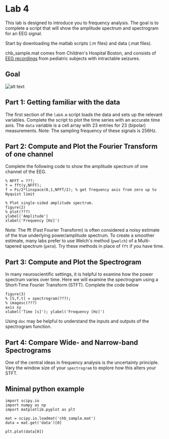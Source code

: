 # Lab 4

This lab is designed to introduce you to frequency analysis. The goal is to complete a script that will show the amplitude spectrum and spectrogram for an EEG signal.

Start by downloading the matlab scripts (.m files) and data (.mat files).

chb_sample.mat comes from Children's Hospital Boston, and consists of [EEG recordings](https://physionet.org/content/chbmit/1.0.0/) from pediatric subjects with intractable seizures.


## Goal

![alt text](https://github.com/stevensonlab/teaching/raw/master/sand/labs/lab4/assets/output.png)

## Part 1: Getting familiar with the data

The first section of the `lab4.m` script loads the data and sets up the relevant variables. Complete the script to plot the time series with an accurate time axis. The `data` variable is a cell array with 23 entries for 23 (bipolar) measurements. Note: The sampling frequency of these signals is 256Hz.

## Part 2: Compute and Plot the Fourier Transform of one channel

Complete the following code to show the amplitude spectrum of one channel of the EEG.

	% NFFT = ???;
	Y = fft(y,NFFT);
	f = Fs/2*linspace(0,1,NFFT/2); % get frequency axis from zero up to Nyquist limit

	% Plot single-sided amplitude spectrum.
	figure(2)
	% plot(???)
	ylabel('Amplitude')
	xlabel('Frequency [Hz]')

Note: The fft (Fast Fourier Transform) is often considered a noisy estimate of the true underlying power/amplitude spectrum. To create a smoother estimate, many labs prefer to use Welch's method (`pwelch`) of a Multi-tapered spectrum (`pmtm`). Try these methods in place of `fft` if you have time.

## Part 3: Compute and Plot the Spectrogram

In many neuroscientific settings, it is helpful to examine how the power spectrum varies over time. Here we will examine the spectrogram using a Short-Time Fourier Transform (STFT). Complete the code below 

	figure(3)
	% [S,f,t] = spectrogram(???);
	% imagesc(???)
	axis xy
	xlabel('Time [s]'); ylabel('Frequency [Hz]')

Using `doc` may be helpful to understand the inputs and outputs of the spectrogram function.

## Part 4: Compare Wide- and Narrow-band Spectrograms

One of the central ideas in frequency analysis is the uncertainty principle. Vary the window size of your `spectrogram` to explore how this alters your STFT.

## Minimal python example

	import scipy.io
	import numpy as np
	import matplotlib.pyplot as plt

	mat = scipy.io.loadmat('chb_sample.mat')
	data = mat.get('data')[0]

	plt.plot(data[0])